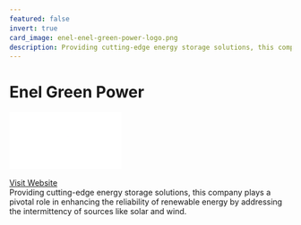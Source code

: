```yaml
---
featured: false
invert: true
card_image: enel-enel-green-power-logo.png
description: Providing cutting-edge energy storage solutions, this company plays a pivotal role in enhancing the reliability of renewable energy by addressing the intermittency of sources like solar and wind.
---
```


# Enel Green Power
<img src="enel-enel-green-power-logo.png" alt="Logo" style="max-width: 200px; height: auto;">

<a href="https://www.enelgreenpower.com/learning-hub/renewable-energies/storage">Visit Website</a>  
Providing cutting-edge energy storage solutions, this company plays a pivotal role in enhancing the reliability of renewable energy by addressing the intermittency of sources like solar and wind.
